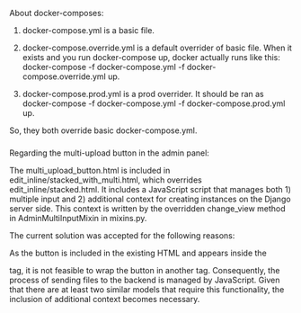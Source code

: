 About docker-composes:

1) docker-compose.yml is a basic file.

2) docker-compose.override.yml is a default overrider of basic file. When it exists and you run 
docker-compose up,
docker actually runs like this:
docker-compose -f docker-compose.yml -f docker-compose.override.yml up.

3) docker-compose.prod.yml is a prod overrider. It should be ran as
docker-compose -f docker-compose.yml -f docker-compose.prod.yml up.

So, they both override basic docker-compose.yml.

###

Regarding the multi-upload button in the admin panel:

The multi_upload_button.html is included in edit_inline/stacked_with_multi.html, which overrides edit_inline/stacked.html. It includes a JavaScript script that manages both 1) multiple input and 2) additional context for creating instances on the Django server side. This context is written by the overridden change_view method in AdminMultiInputMixin in mixins.py.

The current solution was accepted for the following reasons:

As the button is included in the existing HTML and appears inside the <form> tag, it is not feasible to wrap the button in another <form> tag. Consequently, the process of sending files to the backend is managed by JavaScript. Given that there are at least two similar models that require this functionality, the inclusion of additional context becomes necessary.
